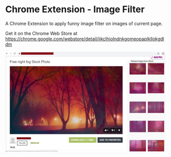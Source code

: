 # Chrome Extension - Image Filter

A Chrome Extension to apply funny image filter on images of current page.

Get it on the Chrome Web Store at https://chrome.google.com/webstore/detail/jikclhiolndnkgomeopaplkllokgdldm

![screenshot](https://raw.githubusercontent.com/sumanchalki/chrome-extension-image-filter/master/screenshots/screen1.jpg)
